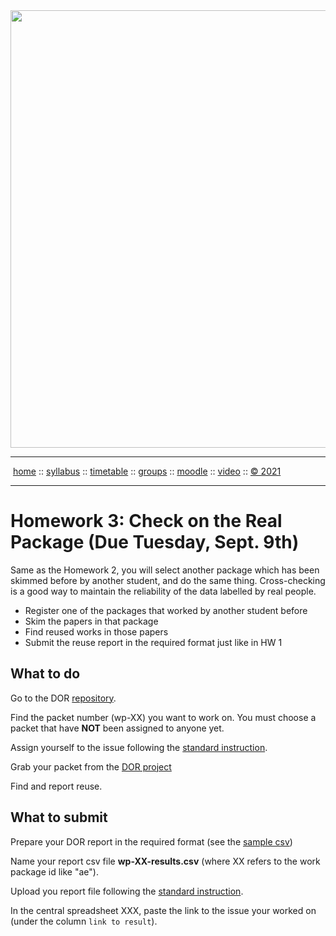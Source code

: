 <a name=top>
<a href="http://tiny.cc/se21"><img  width=700
  src="https://raw.githubusercontent.com/txt/se21/master/docs/img/femse.png"></a>
<hr>
<p>
&nbsp;<a href="https://tiny.cc/se21">home</a> ::
<a href="https://github.com/txt/se21/blob/master/docs/syllabus.md#top">syllabus</a> ::
<a href="https://github.com/txt/se21/blob/master/docs/syllabus.md#timetable">timetable</a> ::
<a href="https://docs.google.com/spreadsheets/d/1KKskduN7m1R3WYhQTLyWJgxkAvrp2UV-LEu5JWN26xo/edit#gid=0">groups</a> ::
<a href="https://moodle-courses2122.wolfware.ncsu.edu/course/view.php?id=3211">moodle</a> ::
<a href="https://ncsu.hosted.panopto.com/Panopto/Pages/Sessions/List.aspx#folderID=a5998f03-01df-4c6c-91c1-ad80003f3c7c">video</a> ::
<a href="https://github.com/txt/se21/blob/master/LICENSE.md#top">&copy; 2021</a>
<br>
<hr>

# Homework 3: Check on the Real Package (Due Tuesday, Sept. 9th)


Same as the Homework 2, you will select another package which has been skimmed before by another student, and do the same thing. Cross-checking is a good way to maintain the reliability of the data labelled by real people.
  
- Register one of the packages that worked by another student before
- Skim the papers in that package
- Find reused works in those papers
- Submit the reuse report in the required format just like in HW 1

## What to do
Go to the DOR [repository](https://github.com/bhermann/DoR/issues).
  
Find the packet number (wp-XX) you want to work on. You must choose a packet that have **NOT** been assigned to anyone yet.
  
Assign yourself to the issue following the [standard instruction](https://github.com/bhermann/DoR/blob/main/workflow/coding_guide.md).
  
Grab your packet from the [DOR project](https://github.com/bhermann/DoR/tree/main/workflow/todo) 
  
Find and report reuse.
  
## What to submit

Prepare your DOR report in the required format (see the [sample csv](https://github.com/bhermann/DoR/blob/main/workflow/results-sample.csv))

Name your report csv file **wp-XX-results.csv** (where XX refers to the work package id like "ae").
  
Upload you report file following the [standard instruction](https://github.com/bhermann/DoR/blob/main/workflow/coding_guide.md).

In the central spreadsheet XXX, paste the link to the issue your worked on (under the column `link to result`).
